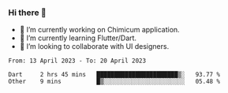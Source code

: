 ### Hi there 👋

<!--
**devcat37/devcat37** is a ✨ _special_ ✨ repository because its `README.md` (this file) appears on your GitHub profile.-->


- 🔭 I’m currently working on Chimicum application.
- 🌱 I’m currently learning Flutter/Dart.
- 👯 I’m looking to collaborate with UI designers.
<!-- - 🤔 I’m looking for help with ... -->

<!--START_SECTION:waka-->

```text
From: 13 April 2023 - To: 20 April 2023

Dart     2 hrs 45 mins   ███████████████████████▒░   93.77 %
Other    9 mins          █▒░░░░░░░░░░░░░░░░░░░░░░░   05.48 %
```

<!--END_SECTION:waka-->
